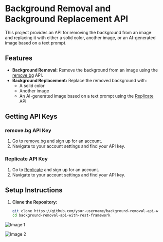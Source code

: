 # Background Removal and Background Replacement API

This project provides an API for removing the background from an image and replacing it with either a solid color, another image, or an AI-generated image based on a text prompt.

## Features

- **Background Removal:** Remove the background from an image using the [remove.bg](https://www.remove.bg/) API.
- **Background Replacement:** Replace the removed background with:
  - A solid color
  - Another image
  - An AI-generated image based on a text prompt using the [Replicate](https://replicate.com/) API

## Getting API Keys

### remove.bg API Key
1. Go to [remove.bg](https://www.remove.bg/signup) and sign up for an account.
2. Navigate to your account settings and find your API key.

### Replicate API Key
1. Go to [Replicate](https://replicate.com/signup) and sign up for an account.
2. Navigate to your account settings and find your API key.

## Setup Instructions

1. **Clone the Repository:**
   ```bash
   git clone https://github.com/your-username/background-removal-api-with-rest-framework.git
   cd background-removal-api-with-rest-framework
![Image 1](https://raw.githubusercontent.com/Fiazul/background-removal-api-with-rest-framework/master/image1.jpg)

![Image 2](https://raw.githubusercontent.com/Fiazul/background-removal-api-with-rest-framework/master/image2.jpg)
